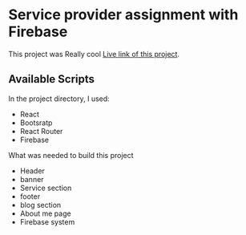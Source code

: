 # Service provider assignment with Firebase

This project was Really cool [Live link of this project](https://serviceproviderassi.netlify.app).

## Available Scripts

In the project directory, I used:
-   React
-   Bootsratp
-   React Router
-   Firebase

What was needed to build this project
-   Header
-   banner
-   Service section
-   footer
-   blog section
-   About me page
-   Firebase system


